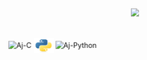 <h1 align="center">
    <img src="https://readme-typing-svg.herokuapp.com/?font=Righteous&size=35&center=true&vCenter=true&width=500&height=70&duration=4000&lines=Hi i'm Ana Joyce+👋;+software student!;" />
</h1>

<div style="display: inline_block"><br>
  <img align="center" alt="Aj-C" height="30" width="40" src="https://cdn.jsdelivr.net/gh/devicons/devicon/icons/c/c-original.svg">
  <img align="center" alt="Aj-Python" height="30" width="40" src="https://raw.githubusercontent.com/devicons/devicon/master/icons/python/python-original.svg">
  <img align="center" alt="Aj-Python" height="30" width="40" src="https://cdn.jsdelivr.net/gh/devicons/devicon/icons/java/java-original-wordmark.svg">
</div>
